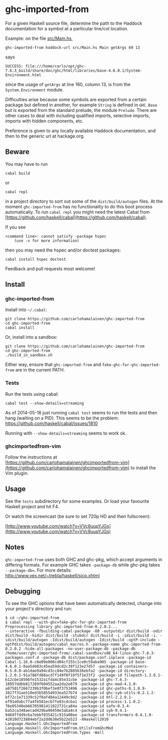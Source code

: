 # ghc-imported-from

For a given Haskell source file, determine the path to the Haddock documentation for a symbol at a particular line/col location.

Example: on the file [src/Main.hs](https://github.com/carlohamalainen/ghc-imported-from/blob/master/src/Main.hs),

    ghc-imported-from haddock-url src/Main.hs Main getArgs 69 13

says

    SUCCESS: file:///home/carlo/opt/ghc-7.6.3_build/share/doc/ghc/html/libraries/base-4.6.0.1/System-Environment.html

since the usage of ```getArgs``` at line 160, column 13, is from the ```System.Environment``` module.

Difficulties arise because some symbols are exported from a certain
package but defined in another, for example ```String``` is defined in
```GHC.Base``` but is exported from the standard prelude, the module
```Prelude```. There are other cases to deal with including qualified
imports, selective imports, imports with hidden components, etc.

Preference is given to any locally available Haddock documentation,
and then to the generic url at hackage.org.

## Beware

You may have to run

    cabal build

or

    cabal repl

in a project directory to sort out some of the ```dist/build/autogen```
files. At the moment ```ghc-imported-from``` has no functionality to
do this boot process automatically. To run ```cabal repl``` you might need
the latest Cabal from [https://github.com/haskell/cabal](https://github.com/haskell/cabal).

If you see

    <command line>: cannot satisfy -package hspec
        (use -v for more information)

then you may need the hspec and/or doctest packages:

    cabal install hspec doctest

Feedback and pull requests most welcome!

## Install

### ghc-imported-from

Install into ```~/.cabal```:

    git clone https://github.com/carlohamalainen/ghc-imported-from
    cd ghc-imported-from
    cabal install

Or, install into a sandbox:

    git clone https://github.com/carlohamalainen/ghc-imported-from
    cd ghc-imported-from
    ./build_in_sandbox.sh

Either way, ensure that ```ghc-imported-from``` and ```fake-ghc-for-ghc-imported-from``` are in the current PATH.

### Tests

Run the tests using cabal:

    cabal test --show-details=streaming

As of 2014-05-18 just running ```cabal test``` seems to run the
tests and then hang (waiting on a PID). This seems to be the problem:
https://github.com/haskell/cabal/issues/1810

Running with ```--show-details=streaming``` seems to work ok.

### ghcimportedfrom-vim

Follow the instructions at
[https://github.com/carlohamalainen/ghcimportedfrom-vim](https://github.com/carlohamalainen/ghcimportedfrom-vim)
to install the Vim plugin.

## Usage

See the ```tests``` subdirectory for some examples. Or load your favourite Haskell project and hit F4.

Or watch the screencast (be sure to set 720p HD and then fullscreen):

[http://www.youtube.com/watch?v=VVc8uupYJGs](http://www.youtube.com/watch?v=VVc8uupYJGs)

## Notes

```ghc-imported-from``` uses both GHC and ghc-pkg, which
accept arguments in differing formats.  For example GHC takes
```-package-db``` while ghc-pkg takes ```--package-db=```. For more
details: http://www.vex.net/~trebla/haskell/sicp.xhtml

## Debugging

To see the GHC options that have been automatically detected, change into your project's directory and run:

    $ cd ~/ghc-imported-from
    $ cabal repl --with-ghc=fake-ghc-for-ghc-imported-from
    Preprocessing library ghc-imported-from-0.2.0.2...
    --interactive -fbuilding-cabal-package -O0 -outputdir dist/build -odir dist/build -hidir dist/build -stubdir dist/build -i -idist/build -i. -idist/build/autogen -Idist/build/autogen -Idist/build -optP-include -optPdist/build/autogen/cabal_macros.h -package-name ghc-imported-from-0.2.0.2 -hide-all-packages -no-user-package-db -package-db /home/user/ghc-imported-from/.cabal-sandbox/x86_64-linux-ghc-7.6.3-packages.conf.d -package-db dist/package.conf.inplace -package-id Cabal-1.16.0-c6e09e008cd04cf255c1ce0c59aba905 -package-id base-4.6.0.1-8aa5d403c45ea59dcd2c39f123e27d57 -package-id containers-0.5.0.0-ab1dae9a94cd3cc84e7b2805636ebfa2 -package-id directory-1.2.0.1-91a788fd88acd7f149f0f10f5f1e23f2 -package-id filepath-1.3.0.1-b12cbe18566fe1532a1fda4c85e31cbe -package-id ghc-7.6.3-18957ddbb817289f604552aa2da2e879 -package-id ghc-mod-4.1.0-a87501f2667239b3f0bef3e0f3753496 -package-id ghc-paths-0.1.0.9-3817f31ae510ed3b58554933ea527b74 -package-id ghc-syb-utils-0.2.1.2-bf72c1e71339c52f0af404a12449c9d2 -package-id mtl-2.2.0.1-ef91e0abcf7a4fb581ecb7fe83cdcba1 -package-id process-1.1.0.2-76e05340eb66705981411022731ca84a -package-id safe-0.3.4-ba52ca348aecad429ba90450e3aba4c4 -package-id syb-0.4.1-9469ffdd9c6a7ebbf035421c915a08ee -package-id transformers-0.4.1.0-42810d723884ebf2a2dd638e5b22e523 -XHaskell2010 Language.Haskell.GhcImportedFrom Language.Haskell.GhcImportedFrom.UtilsFromGhcMod Language.Haskell.GhcImportedFrom.Types -Wall
